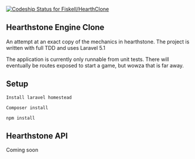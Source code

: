 [ ![Codeship Status for Fiskell/HearthClone](https://img.shields.io/codeship/cdebaa90-5919-0133-8c99-6667f0f27100/master.svg)](https://codeship.com/projects/109910)
## Hearthstone Engine Clone

An attempt at an exact copy of the mechanics in hearthstone.  The project is written with full TDD and uses Laravel 5.1

The application is currently only runnable from unit tests.
There will eventually be routes exposed to start a game, but wowza that is far away.

## Setup

`Install laravel homestead`

`Composer install`

`npm install`

## Hearthstone API

Coming soon



